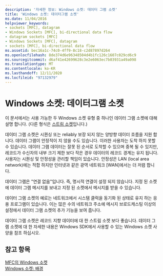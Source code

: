 ```yaml
---
description: '자세한 정보: Windows 소켓: 데이터 그램 소켓'
title: 'Windows 소켓: 데이터그램 소켓'
ms.date: 11/04/2016
helpviewer_keywords:
- sockets [MFC], datagram
- Windows Sockets [MFC], bi-directional data flow
- datagram sockets [MFC]
- Windows Sockets [MFC], datagram
- sockets [MFC], bi-directional data flow
ms.assetid: bec16a1c-74c0-4ff9-8c18-c2d87897d264
ms.openlocfilehash: 8de374d6e96348504d4b1fc126c1607c029cd6c9
ms.sourcegitcommit: d6af41e42699628c3e2e6063ec7b03931a49a098
ms.translationtype: MT
ms.contentlocale: ko-KR
ms.lasthandoff: 12/11/2020
ms.locfileid: "97132979"
---
```

# <a name="windows-sockets-datagram-sockets"></a>Windows 소켓: 데이터그램 소켓

이 문서에서는 사용 가능한 두 Windows 소켓 유형 중 하나인 데이터 그램 소켓에 대해 설명 합니다. (다른 형식은 [스트림 소켓](../mfc/windows-sockets-stream-sockets.md)입니다.)

데이터 그램 소켓은 시퀀싱 또는 reliably 보장 되지 않는 양방향 데이터 흐름을 지원 합니다. 데이터 그램이 안정적이 지 않을 수도 있습니다. 이러한 사용자는 도착 하지 못할 수 있습니다. 데이터 그램 데이터는 잘못 된 순서로 도착할 수 있으며 중복 될 수 있지만, 레코드가 수신자의 내부 크기 제한 보다 작은 경우 데이터의 레코드 경계는 유지 됩니다. 사용자는 시퀀싱 및 안정성을 관리할 책임이 있습니다. 안정성은 LAN (local area network)에는 적합 하지만 인터넷과 같은 광역 네트워크 [WAN]에서는 더 저렴 합니다.

데이터 그램은 "연결 없음"입니다. 즉, 명시적 연결이 설정 되지 않습니다. 지정 된 소켓에 데이터 그램 메시지를 보내고 지정 된 소켓에서 메시지를 받을 수 있습니다.

데이터 그램 소켓의 예로는 네트워크에서 시스템 클럭을 동기화 된 상태로 유지 하는 응용 프로그램이 있습니다. 이는 많은 수의 네트워크 주소에 메시지 브로드캐스팅 이상의 설정에서 데이터 그램 소켓의 추가 기능을 보여 줍니다.

데이터 그램 소켓은 레코드 지향 데이터에 대 한 스트림 소켓 보다 좋습니다. 데이터 그램 소켓에 대 한 자세한 내용은 Windows SDK에서 사용할 수 있는 Windows 소켓 사양을 참조 하십시오.

## <a name="see-also"></a>참고 항목

[MFC의 Windows 소켓](../mfc/windows-sockets-in-mfc.md)<br/>
[Windows 소켓: 배경](../mfc/windows-sockets-background.md)
